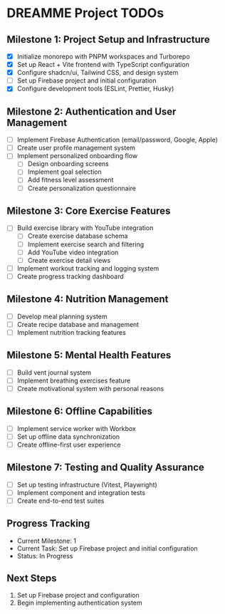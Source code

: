 # DREAMME Project TODOs

## Milestone 1: Project Setup and Infrastructure
- [x] Initialize monorepo with PNPM workspaces and Turborepo
- [x] Set up React + Vite frontend with TypeScript configuration
- [x] Configure shadcn/ui, Tailwind CSS, and design system
- [ ] Set up Firebase project and initial configuration
- [x] Configure development tools (ESLint, Prettier, Husky)

## Milestone 2: Authentication and User Management
- [ ] Implement Firebase Authentication (email/password, Google, Apple)
- [ ] Create user profile management system
- [ ] Implement personalized onboarding flow
  - [ ] Design onboarding screens
  - [ ] Implement goal selection
  - [ ] Add fitness level assessment
  - [ ] Create personalization questionnaire

## Milestone 3: Core Exercise Features
- [ ] Build exercise library with YouTube integration
  - [ ] Create exercise database schema
  - [ ] Implement exercise search and filtering
  - [ ] Add YouTube video integration
  - [ ] Create exercise detail views
- [ ] Implement workout tracking and logging system
- [ ] Create progress tracking dashboard

## Milestone 4: Nutrition Management
- [ ] Develop meal planning system
- [ ] Create recipe database and management
- [ ] Implement nutrition tracking features

## Milestone 5: Mental Health Features
- [ ] Build vent journal system
- [ ] Implement breathing exercises feature
- [ ] Create motivational system with personal reasons

## Milestone 6: Offline Capabilities
- [ ] Implement service worker with Workbox
- [ ] Set up offline data synchronization
- [ ] Create offline-first user experience

## Milestone 7: Testing and Quality Assurance
- [ ] Set up testing infrastructure (Vitest, Playwright)
- [ ] Implement component and integration tests
- [ ] Create end-to-end test suites

## Progress Tracking
- Current Milestone: 1
- Current Task: Set up Firebase project and initial configuration
- Status: In Progress

## Next Steps
1. Set up Firebase project and configuration
2. Begin implementing authentication system 